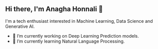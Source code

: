 ## Hi there, I'm Anagha Honnali 👋 
I'm a tech enthusiast interested in Machine Learning, Data Science and Generative AI.
- 🔭 I’m currently working on Deep Learning Prediction models.
- 🌱 I’m currently learning Natural Language Processing.

<!--
**anagha-h/anagha-h** is a ✨ _special_ ✨ repository because its `README.md` (this file) appears on your GitHub profile.

Here are some ideas to get you started:

- 🔭 I’m currently working on ...
- 🌱 I’m currently learning ...
- 👯 I’m looking to collaborate on ...
- 🤔 I’m looking for help with ...
- 💬 Ask me about ...
- 📫 How to reach me: ...
- 😄 Pronouns: ...
- ⚡ Fun fact: ...
-->
